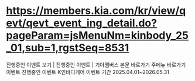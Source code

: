# https://members.kia.com/kr/view/qevt/qevt_event_ing_detail.do?pageParam=jsMenuNm=kinbody_25_01,sub=1,rgstSeq=8531

진행중인 이벤트 보기 | 진행중인 이벤트 | 기아멤버스
본문 바로가기
주메뉴 바로가기
이벤트
진행중인 이벤트
K인바디케어
이벤트 기간
2025.04.01~2026.05.31
